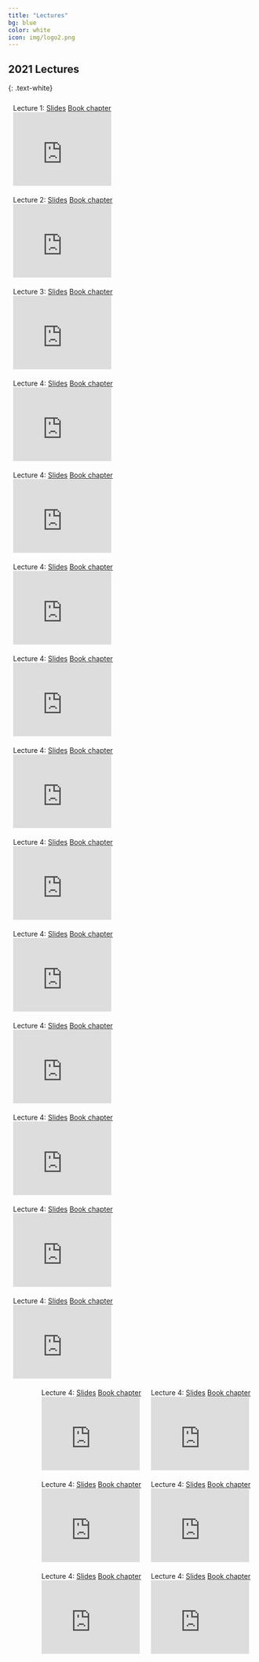 ```yaml
---
title: "Lectures"
bg: blue
color: white
icon: img/logo2.png
---
```


## 2021 Lectures
{: .text-white}

<div id="coursescontainer">
<div style="padding:10px;">
Lecture 1: <a href="https://nwfsc-timeseries.github.io/atsa/Lectures/Week%201/lec_01_intro_to_ts.html">Slides</a> <a href="https://nwfsc-timeseries.github.io/atsa-labs/chap-ts.html">Book chapter</a><br>
<iframe id="ytplayer" type="text/html" width="200" height="150"
  src="https://www.youtube.com/embed/XeAN-zYhqGw?autoplay=0"
  frameborder="0"></iframe>
</div>
<div style="padding:10px;">
Lecture 2: <a href="https://nwfsc-timeseries.github.io/atsa/Lectures/Week%201/lec_02_covariance_stationarity.html">Slides</a> <a href="https://nwfsc-timeseries.github.io/atsa-labs/chap-tslab.html">Book chapter</a>
<br>
<iframe id="ytplayer" type="text/html" width="200" height="150"
  src="https://www.youtube.com/embed/vwHqxe9eVMk?autoplay=0"
  frameborder="0"></iframe>
</div>
<div style="padding:10px;">
Lecture 3: <a href="https://nwfsc-timeseries.github.io/atsa/Lectures/Week%202/lec_03_ARMA_models.html">Slides</a> <a href="https://nwfsc-timeseries.github.io/atsa-labs/chap-tslab.html">Book chapter</a>
<br>
<iframe id="ytplayer" type="text/html" width="200" height="150"
  src="https://www.youtube.com/embed/IgX9Bpu3ggc?autoplay=0"
  frameborder="0"></iframe>
</div>
<div style="padding:10px;">
Lecture 4: <a href="https://nwfsc-timeseries.github.io/atsa/Lectures/Week%201/lec_02_covariance_stationarity.html">Slides</a> <a href="https://nwfsc-timeseries.github.io/atsa-labs/chap-tslab.html">Book chapter</a>
<br>
<iframe id="ytplayer" type="text/html" width="200" height="150"
  src="https://www.youtube.com/embed/ML1l4Zk_5Vo?autoplay=0"
  frameborder="0"></iframe>
</div>
</div>

<div id="coursescontainer">
<div style="padding:10px;">
Lecture 4: <a href="https://nwfsc-timeseries.github.io/atsa/Lectures/Week%201/lec_02_covariance_stationarity.html">Slides</a> <a href="https://nwfsc-timeseries.github.io/atsa-labs/chap-tslab.html">Book chapter</a>
<br>
<iframe id="ytplayer" type="text/html" width="200" height="150"
  src="https://www.youtube.com/embed/ML1l4Zk_5Vo?autoplay=0"
  frameborder="0"></iframe>
</div>
<div style="padding:10px;">
Lecture 4: <a href="https://nwfsc-timeseries.github.io/atsa/Lectures/Week%201/lec_02_covariance_stationarity.html">Slides</a> <a href="https://nwfsc-timeseries.github.io/atsa-labs/chap-tslab.html">Book chapter</a>
<br>
<iframe id="ytplayer" type="text/html" width="200" height="150"
  src="https://www.youtube.com/embed/ML1l4Zk_5Vo?autoplay=0"
  frameborder="0"></iframe>
</div>
<div style="padding:10px;">
Lecture 4: <a href="https://nwfsc-timeseries.github.io/atsa/Lectures/Week%201/lec_02_covariance_stationarity.html">Slides</a> <a href="https://nwfsc-timeseries.github.io/atsa-labs/chap-tslab.html">Book chapter</a>
<br>
<iframe id="ytplayer" type="text/html" width="200" height="150"
  src="https://www.youtube.com/embed/ML1l4Zk_5Vo?autoplay=0"
  frameborder="0"></iframe>
</div>
<div style="padding:10px;">
Lecture 4: <a href="https://nwfsc-timeseries.github.io/atsa/Lectures/Week%201/lec_02_covariance_stationarity.html">Slides</a> <a href="https://nwfsc-timeseries.github.io/atsa-labs/chap-tslab.html">Book chapter</a>
<br>
<iframe id="ytplayer" type="text/html" width="200" height="150"
  src="https://www.youtube.com/embed/ML1l4Zk_5Vo?autoplay=0"
  frameborder="0"></iframe>
</div>
</div>

<div id="lecturescontainer">
<div style="padding:10px">
Lecture 4: <a href="https://nwfsc-timeseries.github.io/atsa/Lectures/Week%201/lec_02_covariance_stationarity.html">Slides</a> <a href="https://nwfsc-timeseries.github.io/atsa-labs/chap-tslab.html">Book chapter</a>
<br>
<iframe id="ytplayer" type="text/html" width="200" height="150"
  src="https://www.youtube.com/embed/ML1l4Zk_5Vo?autoplay=0"
  frameborder="0"></iframe>
</div>
<div style="padding:10px">
Lecture 4: <a href="https://nwfsc-timeseries.github.io/atsa/Lectures/Week%201/lec_02_covariance_stationarity.html">Slides</a> <a href="https://nwfsc-timeseries.github.io/atsa-labs/chap-tslab.html">Book chapter</a>
<br>
<iframe id="ytplayer" type="text/html" width="200" height="150"
  src="https://www.youtube.com/embed/ML1l4Zk_5Vo?autoplay=0"
  frameborder="0"></iframe>
</div>
<div style="padding:10px">
Lecture 4: <a href="https://nwfsc-timeseries.github.io/atsa/Lectures/Week%201/lec_02_covariance_stationarity.html">Slides</a> <a href="https://nwfsc-timeseries.github.io/atsa-labs/chap-tslab.html">Book chapter</a>
<br>
<iframe id="ytplayer" type="text/html" width="200" height="150"
  src="https://www.youtube.com/embed/ML1l4Zk_5Vo?autoplay=0"
  frameborder="0"></iframe>
</div>
<div style="padding:10px">
Lecture 4: <a href="https://nwfsc-timeseries.github.io/atsa/Lectures/Week%201/lec_02_covariance_stationarity.html">Slides</a> <a href="https://nwfsc-timeseries.github.io/atsa-labs/chap-tslab.html">Book chapter</a>
<br>
<iframe id="ytplayer" type="text/html" width="200" height="150"
  src="https://www.youtube.com/embed/ML1l4Zk_5Vo?autoplay=0"
  frameborder="0"></iframe>
</div>
<div style="padding:10px">
Lecture 4: <a href="https://nwfsc-timeseries.github.io/atsa/Lectures/Week%201/lec_02_covariance_stationarity.html">Slides</a> <a href="https://nwfsc-timeseries.github.io/atsa-labs/chap-tslab.html">Book chapter</a>
<br>
<iframe id="ytplayer" type="text/html" width="200" height="150"
  src="https://www.youtube.com/embed/ML1l4Zk_5Vo?autoplay=0"
  frameborder="0"></iframe>
</div>
<div style="padding:10px">
Lecture 4: <a href="https://nwfsc-timeseries.github.io/atsa/Lectures/Week%201/lec_02_covariance_stationarity.html">Slides</a> <a href="https://nwfsc-timeseries.github.io/atsa-labs/chap-tslab.html">Book chapter</a>
<br>
<iframe id="ytplayer" type="text/html" width="200" height="150"
  src="https://www.youtube.com/embed/ML1l4Zk_5Vo?autoplay=0"
  frameborder="0"></iframe>
</div>
</div>

<div id="lecturescontainer">
<div style="padding:10px; float: right">
Lecture 4: <a href="https://nwfsc-timeseries.github.io/atsa/Lectures/Week%201/lec_02_covariance_stationarity.html">Slides</a> <a href="https://nwfsc-timeseries.github.io/atsa-labs/chap-tslab.html">Book chapter</a>
<br>
<iframe id="ytplayer" type="text/html" width="200" height="150"
  src="https://www.youtube.com/embed/ML1l4Zk_5Vo?autoplay=0"
  frameborder="0"></iframe>
</div>
<div style="padding:10px; float: right">
Lecture 4: <a href="https://nwfsc-timeseries.github.io/atsa/Lectures/Week%201/lec_02_covariance_stationarity.html">Slides</a> <a href="https://nwfsc-timeseries.github.io/atsa-labs/chap-tslab.html">Book chapter</a>
<br>
<iframe id="ytplayer" type="text/html" width="200" height="150"
  src="https://www.youtube.com/embed/ML1l4Zk_5Vo?autoplay=0"
  frameborder="0"></iframe>
</div>
<div style="padding:10px; float: right">
Lecture 4: <a href="https://nwfsc-timeseries.github.io/atsa/Lectures/Week%201/lec_02_covariance_stationarity.html">Slides</a> <a href="https://nwfsc-timeseries.github.io/atsa-labs/chap-tslab.html">Book chapter</a>
<br>
<iframe id="ytplayer" type="text/html" width="200" height="150"
  src="https://www.youtube.com/embed/ML1l4Zk_5Vo?autoplay=0"
  frameborder="0"></iframe>
</div>
<div style="padding:10px; float: right">
Lecture 4: <a href="https://nwfsc-timeseries.github.io/atsa/Lectures/Week%201/lec_02_covariance_stationarity.html">Slides</a> <a href="https://nwfsc-timeseries.github.io/atsa-labs/chap-tslab.html">Book chapter</a>
<br>
<iframe id="ytplayer" type="text/html" width="200" height="150"
  src="https://www.youtube.com/embed/ML1l4Zk_5Vo?autoplay=0"
  frameborder="0"></iframe>
</div>
<div style="padding:10px; float: right">
Lecture 4: <a href="https://nwfsc-timeseries.github.io/atsa/Lectures/Week%201/lec_02_covariance_stationarity.html">Slides</a> <a href="https://nwfsc-timeseries.github.io/atsa-labs/chap-tslab.html">Book chapter</a>
<br>
<iframe id="ytplayer" type="text/html" width="200" height="150"
  src="https://www.youtube.com/embed/ML1l4Zk_5Vo?autoplay=0"
  frameborder="0"></iframe>
</div>
<div style="padding:10px; float: right">
Lecture 4: <a href="https://nwfsc-timeseries.github.io/atsa/Lectures/Week%201/lec_02_covariance_stationarity.html">Slides</a> <a href="https://nwfsc-timeseries.github.io/atsa-labs/chap-tslab.html">Book chapter</a>
<br>
<iframe id="ytplayer" type="text/html" width="200" height="150"
  src="https://www.youtube.com/embed/ML1l4Zk_5Vo?autoplay=0"
  frameborder="0"></iframe>
</div>
</div>
